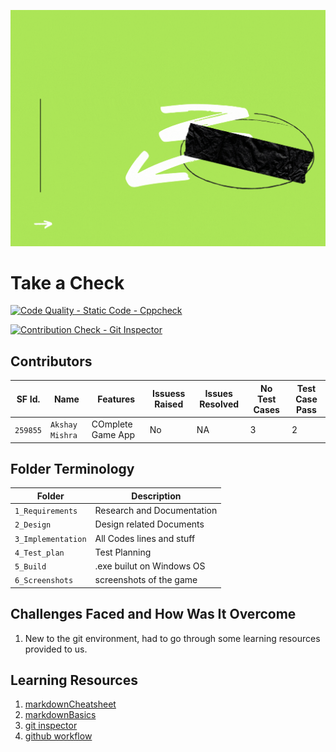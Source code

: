 ![Banner](https://github.com/akshay300712/LnT_Mini_Project/blob/735a80ef0fe68a6fabb5ae7a985b6cc5acbc2e5f/1_Requirements/Blue%20and%20Orange%20Gradient%20Modern%20Tech%20Healthcare%20and%20Medical%20X-Frame%20Banner.gif)
# **Take a Check**
[![Code Quality - Static Code - Cppcheck](https://github.com/akshay300712/LnT_Mini_Project/actions/workflows/cppcheck.yml/badge.svg)](https://github.com/akshay300712/LnT_Mini_Project/actions/workflows/cppcheck.yml)

[![Contribution Check - Git Inspector](https://github.com/akshay300712/LnT_Mini_Project/actions/workflows/gitinspector.yml/badge.svg)](https://github.com/akshay300712/LnT_Mini_Project/actions/workflows/gitinspector.yml)

## Contributors 

SF Id. |  Name   |    Features    | Issuess Raised |Issues Resolved|No Test Cases|Test Case Pass
-------|---------|----------------|----------------|---------------|-------------|--------------
`259855` | `Akshay Mishra`  |COmplete Game App  | No     | NA |3   |2|
 ## Folder Terminology
 Folder             | Description
-------------------| -----------------------------------------
`1_Requirements`   | Research and Documentation
`2_Design`         | Design related Documents
`3_Implementation` | All Codes lines and stuff
`4_Test_plan`      | Test Planning
`5_Build`      | .exe builut on Windows OS
`6_Screenshots`      | screenshots of the game


## Challenges Faced and How Was It Overcome

1. New to the git environment, had to go through some learning resources provided to us.


## Learning Resources
1. [markdownCheatsheet](https://github.com/adam-p/markdown-here/wiki/Markdown-Cheatsheet)
2. [markdownBasics](https://guides.github.com/features/mastering-markdown/)
3. [git inspector](https://github.com/ejwa/gitinspector.git)
4. [github workflow](https://docs.github.com/en/actions/learn-github-action)

